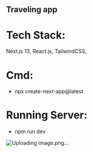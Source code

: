 ## Traveling app

# Tech Stack:
Next.js 13, React.js, TailwindCSS, 


# Cmd:
* npx create-next-app@latest


# Running Server:
* npm run dev

![Uploading image.png…]()
